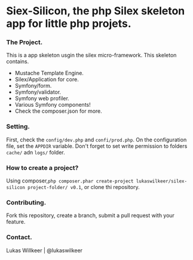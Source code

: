 Siex-Silicon, the php Silex skeleton app for little php projets.
=====
### The Project.
This is a app skeleton usgin the silex micro-framework.
This skeleton contains.
*   Mustache Template Engine.
*   Silex/Application for core.
*   Symfony/form.
*   Symfony/validator.
*   Symfony web profiler.
*   Various Symfony components!
*   Check the composer.json for more.

### Setting.
First, check the `config/dev.php` and `confi/prod.php`.
On the configuration file, set the `APPDIR` variable.
Don't forget to set write permission to folders `cache/` adn `logs/` folder.

### How to create a project?
Using composer,`php composer.phar create-project lukaswilkeer/silex-silicon project-folder/ v0.1`,
or clone thi repository.

### Contributing.
Fork this repository, create a branch, submit a pull request with your feature.

### Contact.
Lukas Willkeer | @lukaswilkeer
